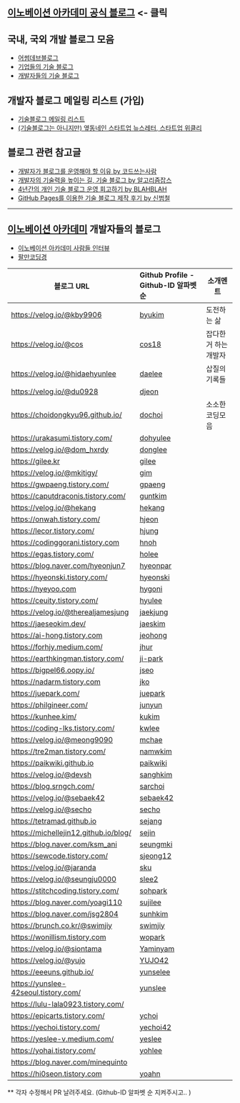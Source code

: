 ## [이노베이션 아카데미 공식 블로그](https://42place.innovationacademy.kr/) <- 클릭

## 국내, 국외 개발 블로그 모음

* [어썸데브블로그](https://github.com/awesome-devblog/awesome-devblog)
* [기업들의 기술 블로그](tech_blogs.md)
* [개발자들의 기술 블로그](personal_blogs.md)

## 개발자 블로그 메일링 리스트 (가입)

* [기술블로그 메일링 리스트](https://42place.innovationacademy.kr/newsletter)
* [(기술블로그는 아니지만) 옆동네인 스타트업 뉴스레터, 스타트업 위클리](http://glance.media/subscription/subscribe)

## 블로그 관련 참고글

* [개발자가 블로그를 운영해야 할 이유 by 코드쓰는사람](https://taegon.kim/archives/7107)
* [개발자의 기술력을 높이는 길, 기술 블로그 by 알고리즘잡스](https://brunch.co.kr/@thswlsgh/6)
* [4년간의 개인 기술 블로그 운영 회고하기 by BLAHBLAH](https://www.holaxprogramming.com/2016/11/17/blahblah-writing-as-programmer/)
* [GitHub Pages를 이용한 기술 블로그 제작 후기 by 신범철](https://medium.com/deliverytechkorea/github-pages를-이용한-기술-블로그-제작-후기-77ce4b5e5564)

----------

## [이노베이션 아카데미](https://innovationacademy.kr) 개발자들의 블로그

* [이노베이션 아카데미 사람들 인터뷰](https://humansof42.com)
* [팔만코딩경](https://80000coding.oopy.io)

| 블로그 URL                           | Github Profile - Github-ID 알파벳순        | 소개멘트 |
| ------------------------------------ | :---------------------------------------------- | -----------|
| https://velog.io/@kby9906            | [byukim](https://github.com/AndroidNetrunner)   | 도전하는 삶 |
| https://velog.io/@cos                | [cos18](https://github.com/cos18)               | 잡다한거 하는 개발자|
| https://velog.io/@hidaehyunlee       | [daelee](https://github.com/hidaehyunlee)       | 삽질의 기록들|
| https://velog.io/@du0928             | [djeon](https://github.com/Daewoong-Jeon)       ||
| https://choidongkyu96.github.io/     | [dochoi](https://github.com/ChoiDongKyu96)      | 소소한 코딩모음|
| https://urakasumi.tistory.com/       | [dohyulee](https://github.com/Soksurim)         ||
| https://velog.io/@dom_hxrdy          | [donglee](https://github.com/DomMorello)        ||
| https://gilee.kr                     | [gilee](https://github.com/weg901127)           ||
| https://velog.io/@mkitigy/           | [gim](https://github.com/GwangYeol-Im)          ||
| https://gwpaeng.tistory.com/         | [gpaeng](https://gwpaeng.tistory.com/)          ||
| https://caputdraconis.tistory.com/   | [guntkim](https://caputdraconis.tistory.com/)   ||
| https://velog.io/@hekang             | [hekang](https://github.com/hekang42)           ||
| https://onwah.tistory.com/           | [hjeon](https://github.com/jho2301)             ||
| https://lecor.tistory.com/           | [hjung](https://github.com/hysimok)             ||
| https://codinggorani.tistory.com     | [hnoh](https://github.com/NOGUEN)               ||
| https://egas.tistory.com/            | [holee](https://github.com/hochan222)           ||
| https://blog.naver.com/hyeonjun7     | [hyeonpar](https://github.com/c2lv)             ||
| https://hyeonski.tistory.com/        | [hyeonski](https://github.com/hyeonski)         ||
| https://hyeyoo.com                   | [hygoni](https://github.com/hygoni)             ||
| https://ceuity.tistory.com/          | [hyulee](https://github.com/ceuity)             ||
| https://velog.io/@therealjamesjung   | [jaekjung](https://github.com/therealjamesjung) ||
| https://jaeseokim.dev/               | [jaeskim](https://github.com/jaeSeoKim)         ||
| https://ai-hong.tistory.com          | [jeohong](https://ai-hong.tistory.com)          ||
| https://forhjy.medium.com/           | [jhur](https://github.com/jiyoon1156)           ||
| https://earthkingman.tistory.com/    | [ji-park](https://github.com/earthkingman)      ||
| https://bigpel66.oopy.io/            | [jseo](https://github.com/bigpel66)             ||
| https://nadarm.tistory.com           | [jko](https://github.com/nadarm)                ||
| https://juepark.com/                 | [juepark](https://github.com/humonnom)          ||
| https://philgineer.com/              | [junyun](https://github.com/philgineer)         ||
| https://kunhee.kim/                  | [kukim](https://github.com/ku-kim)              ||
| https://coding-lks.tistory.com/      | [kwlee](https://github.com/Lks9172)             ||
| https://velog.io/@meong9090          | [mchae](https://github.com/meong99)             ||
| https://tre2man.tistory.com/         | [namwkim](https://github.com/tre2man)           ||
| https://paikwiki.github.io           | [paikwiki](https://github.com/paikwiki)         ||
| https://velog.io/@devsh              | [sanghkim](https://github.com/atlanboa)         ||
| https://blog.srngch.com/             | [sarchoi](https://github.com/srngch)            ||
| https://velog.io/@sebaek42           | [sebaek42](https://github.com/sebaek42)         ||
| https://velog.io/@secho              | [secho](https://github.com/seongsangCHO)        ||
| https://tetramad.github.io           | [sejang](https://github.com/Tetramad)           ||
| https://michellejin12.github.io/blog/| [sejin](https://github.com/michellejin12)       ||
| https://blog.naver.com/ksm_ani       | [seungmki](https://gitlab.com/ksmani0)          ||
| https://sewcode.tistory.com/         | [sjeong12](https://github.com/sjeong12)         ||
| https://velog.io/@jaranda            | [sku](https://github.com/ksks723)               ||
| https://velog.io/@seungju0000        | [slee2](https://github.com/Lee-seungju)         ||
| https://stitchcoding.tistory.com/    | [sohpark](https://github.com/pje1740)           ||
| https://blog.naver.com/yoagi110      | [sujilee](https://github.com/yoagi110)          ||
| https://blog.naver.com/jsg2804       | [sunhkim](https://github.com/mocha-kim)         ||
| https://brunch.co.kr/@swimjiy        | [swimjiy](https://github.com/swimjiy)           ||
| https://wonillism.tistory.com        | [wopark](https://github.com/WONILLISM)          ||
| https://velog.io/@siontama           | [Yaminyam](https://github.com/Yaminyam)         ||
| https://velog.io/@yujo               | [YUJO42](https://github.com/YUJO42)             ||
| https://eeeuns.github.io/            | [yunselee](https://github.com/EeeUnS)           ||
| https://yunslee-42seoul.tistory.com/ | [yunslee](https://github.com/exgs)              ||
| https://lulu-lala0923.tistory.com/   |                                                 ||
| https://epicarts.tistory.com/        | [ychoi](https://github.com/epicarts)            ||
| https://yechoi.tistory.com/          | [yechoi42](https://github.com/yechoi42)         ||
| https://yeslee-v.medium.com/         | [yeslee](https://github.com/yeslee-v)			     ||
| https://yohai.tistory.com/           | [yohlee](https://github.com/l-yohai)            ||
| https://blog.naver.com/minequinto    |                                                 ||
| https://hi0seon.tistory.com          | [yoahn](https://hi0seon.tistory.com)            ||


** 각자 수정해서 PR 날려주세요. (Github-ID 알파벳 순 지켜주시고.. )
